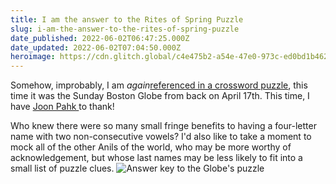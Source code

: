 ```yaml
---
title: I am the answer to the Rites of Spring Puzzle
slug: i-am-the-answer-to-the-rites-of-spring-puzzle
date_published: 2022-06-02T06:47:25.000Z
date_updated: 2022-06-02T07:04:50.000Z
heroimage: https://cdn.glitch.global/c4e475b2-a54e-47e0-973c-ed0bd1b46262/boston-globe-puzzle.png?v=1669518574441
---
```


Somehow, improbably, I am *again*[referenced in a crossword puzzle](/2022/05/20/i-am-the-answer-to-the-sexual-tension-puzzle/), this time it was the Sunday Boston Globe from back on April 17th. This time, I have [Joon Pahk ](https://twitter.com/joonpahk/status/1515722678459678721)to thank!

Who knew there were so many small fringe benefits to having a four-letter name with two non-consecutive vowels? I'd also like to take a moment to mock all of the other Anils of the world, who may be more worthy of acknowledgement, but whose last names may be less likely to fit into a small list of puzzle clues.
![](https://cdn.glitch.global/c4e475b2-a54e-47e0-973c-ed0bd1b46262/globe-puzzle-answer.png?v=1669526559236 "Answer key to the Globe's puzzle")
